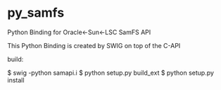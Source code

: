 py_samfs
========

Python Binding for Oracle&lt;-Sun&lt;-LSC SamFS API

This Python Binding is created by SWIG on top of the C-API

build:

$ swig -python samapi.i
$ python setup.py build_ext
$ python setup.py install
